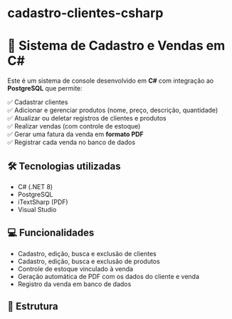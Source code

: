 # cadastro-clientes-csharp
# 🧾 Sistema de Cadastro e Vendas em C#

Este é um sistema de console desenvolvido em **C#** com integração ao **PostgreSQL** que permite:

✅ Cadastrar clientes  
✅ Adicionar e gerenciar produtos (nome, preço, descrição, quantidade)  
✅ Atualizar ou deletar registros de clientes e produtos  
✅ Realizar vendas (com controle de estoque)  
✅ Gerar uma fatura da venda em **formato PDF**  
✅ Registrar cada venda no banco de dados

## 🛠️ Tecnologias utilizadas

- C# (.NET 8)
- PostgreSQL
- iTextSharp (PDF)
- Visual Studio

## 💻 Funcionalidades

- Cadastro, edição, busca e exclusão de clientes
- Cadastro, edição, busca e exclusão de produtos
- Controle de estoque vinculado à venda
- Geração automática de PDF com os dados do cliente e venda
- Registro da venda em banco de dados

## 📂 Estrutura

